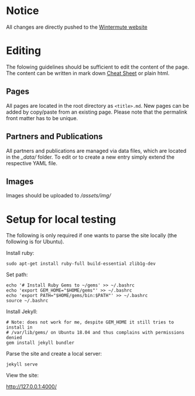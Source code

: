 # Notice

All changes are directly pushed to the [Wintermute website](https://www.projekt-wintermute.de/)

# Editing

The folowing guidelines should be sufficient to edit the content of the page. The content can be written in mark down [Cheat Sheet](https://github.com/adam-p/markdown-here/wiki/Markdown-Cheatsheet) or plain html.

## Pages

All pages are located in the root directory as `<title>.md`. New pages can be added by copy/paste from an existing page. Please note that the permalink front matter has to be unique.

## Partners and Publications

All partners and publications are managed via data files, which are located in the *_data/* folder. To edit or to create a new entry simply extend the respective YAML file.

## Images

Images should be uploaded to */assets/img/*

# Setup for local testing

The following is only required if one wants to parse the site locally (the following is for Ubuntu). 

Install ruby:

    sudo apt-get install ruby-full build-essential zlib1g-dev

Set path:

    echo '# Install Ruby Gems to ~/gems' >> ~/.bashrc
    echo 'export GEM_HOME="$HOME/gems"' >> ~/.bashrc
    echo 'export PATH="$HOME/gems/bin:$PATH"' >> ~/.bashrc
    source ~/.bashrc

Install Jekyll:

    # Note: does not work for me, despite GEM_HOME it still tries to install in
    # /var/lib/gems/ on Ubuntu 18.04 and thus complains with permissions denied
    gem install jekyll bundler

Parse the site and create a local server:

    jekyll serve

View the site:

http://127.0.0.1:4000/






